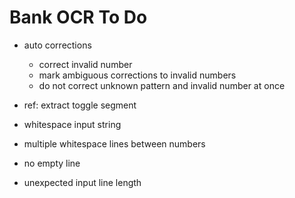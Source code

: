 # Bank OCR To Do

* auto corrections
    * correct invalid number
    * mark ambiguous corrections to invalid numbers
    * do not correct unknown pattern and invalid number at once

* ref: extract toggle segment

* whitespace input string
* multiple whitespace lines between numbers
* no empty line
* unexpected input line length

